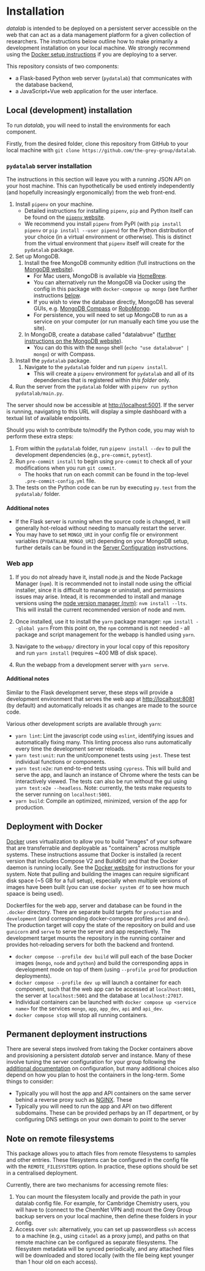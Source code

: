 # Installation

*datalab* is intended to be deployed on a persistent server accessible on the web that can act as a data management platform
for a given collection of researchers.
The instructions below outline how to make primarily a development installation on your local machine.
We strongly recommend using the [Docker setup instructions](#deployment-with-docker) if you are deploying to a server.

This repository consists of two components:

- a Flask-based Python web server (`pydatalab`) that communicates with the database backend,
- a JavaScript+Vue web application for the user interface.


## Local (development) installation

To run *datalab*, you will need to install the environments for each component.

Firstly, from the desired folder, clone this repository from GitHub to your local machine with `git clone https://github.com/the-grey-group/datalab`.

### `pydatalab` server installation

The instructions in this section will leave you with a running JSON API on your host machine.
This can hypothetically be used entirely independently (and hopefully increasingly ergonomically) from the web front-end.

1. Install `pipenv` on your machine.
    - Detailed instructions for installing `pipenv`, `pip` and Python itself can be found on the [`pipenv` website](https://pipenv.pypa.io/en/latest/install/#installing-pipenv).
    - We recommend you install `pipenv` from PyPI (with `pip install pipenv` or `pip install --user pipenv`) for the Python distribution of your choice (in a virtual environment or otherwise). This is distinct from the virtual environment that `pipenv` itself will create for the `pydatalab` package.
1. Set up MongoDB.
    1. Install the free MongoDB community edition (full instructions on the [MongoDB website](https://docs.mongodb.com/manual/installation/)).
        * For Mac users, MongoDB is available via [HomeBrew](https://github.com/mongodb/homebrew-brew).
        - You can alternatively run the MongoDB via Docker using the config in this package with `docker-compose up mongo` (see further instructions [below](#deployment-with-docker).
        * If you wish to view the database directly, MongoDB has several GUIs, e.g. [MongoDB Compass](https://www.mongodb.com/products/compass) or [RoboMongo](https://robomongo.org/).
        - For persistence, you will need to set up MongoDB to run as a service on your computer (or run manually each time you use the site).
    1. In MongoDB, create a database called "datalabvue" ([further instructions on the MongoDB website](https://www.mongodb.com/basics/create-database)).
        - You can do this with the `mongo` shell (`echo "use datalabvue" | mongo`) or with Compass.
1. Install the `pydatalab` package.
    1. Navigate to the `pydatalab` folder and run `pipenv install`.
        - This will create a `pipenv` environment for `pydatalab` and all of its dependencies that is registered within *this folder* only.
1. Run the server from the `pydatalab` folder with `pipenv run python pydatalab/main.py`.

The server should now be accessible at [http://localhost:5001](http://localhost:5001). If the server is running, navigating to this URL will display a simple dashboard with a textual list of available endpoints.

Should you wish to contribute to/modify the Python code, you may wish to perform these extra steps:

1. From within the `pydatalab` folder, run `pipenv install --dev` to pull the development dependencies (e.g., `pre-commit`, `pytest`).
1. Run `pre-commit install` to begin using `pre-commit` to check all of your modifications when you run `git commit`.
    - The hooks that run on each commit can be found in the top-level `.pre-commit-config.yml` file.
1. The tests on the Python code can be run by executing `py.test` from the `pydatalab/` folder.

#### Additional notes

- If the Flask server is running when the source code is changed, it will generally hot-reload without needing to manually restart the server.
- You may have to set `MONGO_URI` in your config file or environment variables (`PYDATALAB_MONGO_URI`) depending on your MongoDB setup, further details can be found in the [Server Configuration](config.md) instructions.

### Web app

1. If you do not already have it, install node.js and the Node Package Manager (`npm`).
It is recommended not to install node using the official installer, since it is difficult to manage or uninstall, and permissions issues may arise.
Intead, it is recommended to install and manage versions using the [node version manager (nvm)](https://github.com/nvm-sh/nvm#installing-and-updating): `nvm install --lts`.
This will install the current recommended version of node and nvm.

2. Once installed, use it to install the `yarn` package manager: `npm install --global yarn`
From this point on, the `npm` command is not needed - all package and script management for the webapp is handled using `yarn`.
3. Navigate to the `webapp/` directory in your local copy of this repository and run `yarn install` (requires ~400 MB of disk space).
4. Run the webapp from a development server with `yarn serve`.

#### Additional notes

Similar to the Flask development server, these steps will provide a development environment that serves the web app at [http://localhost:8081](http://localhost:8081) (by default) and automatically reloads it as changes are made to the source code.

Various other development scripts are available through `yarn`:

- `yarn lint`: Lint the javascript code using `eslint`, identifying issues and automatically fixing many. This linting process also runs automatically every time the development server reloads.
- `yarn test:unit`: run the unit/componenet tests using `jest`. These test individual functions or components.
- `yarn test:e2e`: run end-to-end tests using `cypress`. This will build and serve the app, and launch an instance of Chrome where the tests can be interactively viewed. The tests can also be run without the gui using ```yarn test:e2e --headless```. Note: currently, the tests make requests to the server running on `localhost:5001`.
- `yarn build`: Compile an optimized, minimized, version of the app for production.

## Deployment with Docker

[Docker](https://docs.docker.com/) uses virtualization to allow you to build "images" of your software that are transferrable and deployable as "containers" across multiple systems.
These instructions assume that Docker is installed (a recent version that includes Compose V2 and BuildKit) and that the Docker daemon is running locally.
See the [Docker website](https://docs.docker.com/compose/install/) for instructions for your system.
Note that pulling and building the images can require significant disk space (~5 GB for a full setup), especially when multiple versions of images have been built (you can use `docker system df` to see how much spaace is being used).

Dockerfiles for the web app, server and database can be found in the `.docker` directory.
There are separate build targets for `production` and `development` (and corresponding docker-compose profiles `prod` and `dev`).
The production target will copy the state of the repository on build and use `gunicorn` and `serve` to serve the server and app respectively.
The development target mounts the repository in the running container and provides hot-reloading servers for both the backend and frontend.
- `docker compose --profile dev build` will pull each of the base Docker images (`mongo`, `node` and `python`) and build the corresponding apps in development mode on top of them (using `--profile prod` for production deployments).
- `docker compose --profile dev up` will launch a container for each component, such that the web app can be accessed at `localhost:8081`, the server at `localhost:5001` and the database at `localhost:27017`.
- Individual containers can be launched with `docker compose up <service name>` for the services `mongo`, `app`, `app_dev`, `api` and `api_dev`.
- `docker compose stop` will stop all running containers.

## Permanent deployment instructions

There are several steps involved from taking the Docker containers above and provisioning a persistent *datalab* server and instance.
Many of these involve tuning the server configuration for your group following the [additional documentation](config.md) on configuration, but many additional choices also depend on how you plan to host the containers in the long-term.
Some things to consider:

- Typically you will host the app and API containers on the same server behind a reverse proxy such as [NGINX](https://nginx.com). These
- Typically you will need to run the app and API on two different subdomains.
  These can be provided perhaps by an IT department, or by configuring DNS
  settings on your own domain to point to the server

## Note on remote filesystems

This package allows you to attach files from remote filesystems to samples and other entries.
These filesystems can be configured in the config file with the `REMOTE_FILESYSTEMS` option.
In practice, these options should be set in a centralised deployment.


Currently, there are two mechanisms for accessing remote files:

1. You can mount the filesystem locally and provide the path in your datalab config file. For example, for Cambridge Chemistry users, you will have to (connect to the ChemNet VPN and) mount the Grey Group backup servers on your local machine, then define these folders in your config.
2. Access over `ssh`: alternatively, you can set up passwordless `ssh` access to a machine (e.g., using `citadel` as a proxy jump), and paths on that remote machine can be configured as separate filesystems. The filesystem metadata will be synced periodically, and any attached files will be downloaded and stored locally (with the file being kept younger than 1 hour old on each access).
